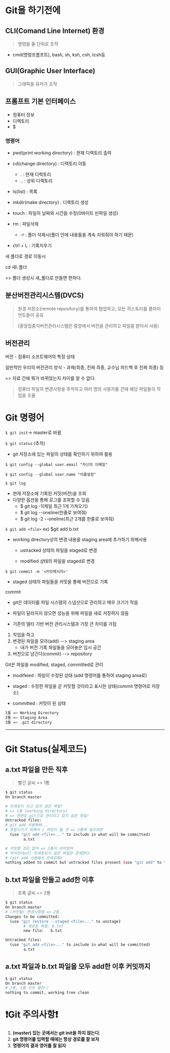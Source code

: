 # Git을 하기전에

## CLI(Comand Line Internet) 환경 

> 명령을 줄 단위로 조작

- cmd(명령프롬프트), bash, sh, ksh, csh, tcsh등


## GUI(Graphic User Interface)

> 그래픽을 유저가 조작



## 프롬프트 기본 인터페이스

- 컴퓨터 정보
- 디렉토리
- $

### 명령어

- pwd(print working directory) : 현재 디렉토리 출력
- cd(change directory) : 디렉토리 이동
  - . : 현재 디렉토리
  - .. : 상위 디렉토리
- ls(list) : 목록
- mkdir(make directory) : 디렉토리 생성
- touch : 파일의 날짜와 시간을 수정(0바이트 빈파일 생성)
- rm : 파일삭제
  - -r : 폴더 삭제시(폴더 안에 내용들을 계속 지워줘야 하기 때문)

- ctrl + L : 기록지우기

새 폴더로 경로 이동시

cd 새\ 폴더

=> 폴더 생성시 새_폴더로 만들면 편하다.





## 분산버전관리시스템(DVCS)

> 원경 저장소(remote repository)를 통하여 협업하고, 모든 히스토리를 클라이언트들이 공유
>
> (중앙집중식버전관리시스템은 중앙에서 버전을 관리하고 파일을 받아서 사용)

## 버전관리

버전 - 컴퓨터 소프트웨어의 특정 상태

일반적인 우리의 버전관리 방식 - 과제(최종, 진짜 최종, 교수님 피드백 후 진짜 최종) 등

=> 자료 간에 뭐가 바뀌었는지 차이를 알 수 없다.

> 컴퓨터 파일의 변경사항을 추적하고 여러 명의 사용자들 간에 해당 파일들의 작업을 조율



# Git 명령어

`$ git init`-> master로 바뀜

`$ git status` (추적)

- git 저장소에 있는 파일의 상태를 확인하기 위하여 활용

`$ git config --global user.email "자신의 이메일"`

`$ git config --global user.name "이름설정"`

`$ git log`

- 현재 저장소에 기록된 커밋(버전)을 조회
- 다양한 옵션을 통해 로그를 조회할 수 있음
  - $ git log -1(제일 최근 1개 가져오기)
  - $ git log --oneline(한줄로 보여줘)
  - $ git log -2 --oneline(최근 2개를 한줄로 보여줘)

`$ git add <file>`         ex) $git add b.txt

- working directory상의 변경 내용을 staging area에 추가하기 위해사용

  - ustracked 상태의 파일을 staged로 변경

  - modified 상태의 파일을 staged로 변경


`$ git commit -m '<커밋메시지>'`

- staged 상태의 파일들을 커밋을 통해 버전으로 기록

  

commit

- git은 데이터를 파일 시스템의 스냅샷으로 관리하고 매우 크기가 작음

- 파일이 달라지지 않으면 성능을 위해 파일을 새로 저장하지 않음

- 기존의 델타 기반 버전 관리시스템과 가장 큰 차이를 가짐

  

1. 작업을 하고
2. 변경된 파일을 모아(add) --> staging area 
   - 내가 버전 기록 파일들을 모아놓은 임시 공간
3. 버전으로 남긴다(commit) --> repository



Git은 파일을 modified, staged, committed로 관리

- modifeied : 파일이 수정된 상태 (add 명령어를 통하여 staging area로)

- staged : 수정한 파일을 곧 커밋할 것이라고 표시한 상태(commit 명령어로 저장소)

- committed : 커밋이 된 상태

  



```bash
1통 => Working Directory
2통 => Staging Area
3통 => .git directory
```

---

# Git Status(실제코드)

## a.txt 파일을 만든 직후

> 빨간 글씨 => 1통

```bash
$ git status
On branch master

# 트래킹이 되고 있지 않은 파일?
# => 1통 (working directory)
# => 한번도 git으로 관리되고 있지 않은 파일!
Untracked files:
# git add 사용해봐...
# 포함시키기 위해서 / 커밋이 될 것 => 2통에 넣으려면
  (use "git add <file>..." to include in what will be committed)
        a.txt

# 커밋할 것은 없어 => 2통이 비어있어
# 하지만(but) 트래킹되지 않은 파일은 존재한다. 
# (git add 사용해서 트래킹해)
nothing added to commit but untracked files present (use "git add" to track)
```

## b.txt 파일을 만들고 add한 이후

> 초록 글씨 => 2통

```bash
$ git status
On branch master
# (커밋될) 변경사항들 => 2통
Changes to be committed:
  (use "git restore --staged <file>..." to unstage)
  		# 새로운 파일: b.txt
        new file:   b.txt

Untracked files:
  (use "git add <file>..." to include in what will be committed)
        a.txt

```

## a.txt 파일과 b.txt 파일을 모두 add한 이후 커밋까지

```bash
$ git status
On branch master
# 2통, 1통 모두 클린~!
nothing to commit, working tree clean
```



# ❗Git 주의사항❗

1. **(master) 있는 곳에서는 git init을 하지 않는다.**
2. **git 명령어를 입력할 때에는 항상 경로를 잘 보자**
3. **명령어의 결과 영어를 잘 읽자**

